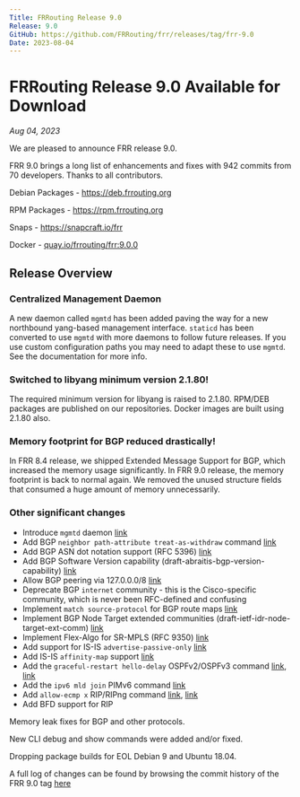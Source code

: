 ```yaml
---
Title: FRRouting Release 9.0
Release: 9.0
GitHub: https://github.com/FRRouting/frr/releases/tag/frr-9.0
Date: 2023-08-04
---
```


FRRouting Release 9.0 Available for Download
============================================

*Aug 04, 2023*

We are pleased to announce FRR release 9.0.

FRR 9.0 brings a long list of enhancements and fixes with 942 commits from 70 developers. Thanks to all contributors.

Debian Packages - https://deb.frrouting.org

RPM Packages - https://rpm.frrouting.org

Snaps - https://snapcraft.io/frr

Docker - [quay.io/frrouting/frr:9.0.0](https://quay.io/repository/frrouting/frr/manifest/sha256:a3ef44a88648723bd22702a2403f83607fb8097212eb073bfe37f69028959306)

## Release Overview

### Centralized Management Daemon

A new daemon called `mgmtd` has been added paving the way for a new northbound yang-based management interface. `staticd` has been converted to use `mgmtd` with more daemons to follow future releases. If you use custom configuration paths you may need to adapt these to use `mgmtd`. See the documentation for more info.

### Switched to libyang minimum version 2.1.80!

The required minimum version for libyang is raised to 2.1.80. RPM/DEB packages are published on our repositories. Docker images are built using 2.1.80 also.

### Memory footprint for BGP reduced drastically!

In FRR 8.4 release, we shipped Extended Message Support for BGP, which increased the memory usage significantly. In FRR 9.0 release, the memory footprint is back to normal again. We removed the unused structure fields that consumed a huge amount of memory unnecessarily.

### Other significant changes

- Introduce `mgmtd` daemon [link](http://docs.frrouting.org/en/latest/mgmtd.html)
- Add BGP `neighbor path-attribute treat-as-withdraw` command [link](http://docs.frrouting.org/en/latest/bgp.html#clicmd-neighbor-A.B.C.D-X-X-X-X-WORD-path-attribute-treat-as-withdraw-1-255-...)
- Add BGP ASN dot notation support (RFC 5396) [link](http://docs.frrouting.org/en/latest/bgp.html#as-notation-support)
- Add BGP Software Version capability (draft-abraitis-bgp-version-capability) [link](http://docs.frrouting.org/en/latest/bgp.html#clicmd-neighbor-PEER-capability-software-version)
- Allow BGP peering via 127.0.0.0/8 [link](http://docs.frrouting.org/en/latest/basic.html#clicmd-allow-reserved-ranges)
- Deprecate BGP `internet` community - this is the Cisco-specific community, which is never been RFC-defined and confusing
- Implement `match source-protocol` for BGP route maps [link](http://docs.frrouting.org/en/latest/routemap.html#clicmd-match-source-protocol-PROTOCOL_NAME)
- Implement BGP Node Target extended communities (draft-ietf-idr-node-target-ext-comm) [link](http://docs.frrouting.org/en/latest/bgp.html#clicmd-set-extcommunity-nt-EXTCOMMUNITY)
- Implement Flex-Algo for SR-MPLS (RFC 9350) [link](http://docs.frrouting.org/en/latest/isisd.html#flex-algos-flex-algo)
- Add support for IS-IS `advertise-passive-only` [link](http://docs.frrouting.org/en/latest/isisd.html#clicmd-advertise-passive-only)
- Add IS-IS `affinity-map` support [link](http://docs.frrouting.org/en/latest/isisd.html#clicmd-affinity-map-NAME-bit-position-0-255)
- Add the `graceful-restart hello-delay` OSPFv2/OSPFv3 command [link](http://docs.frrouting.org/en/latest/ospfd.html#clicmd-ip-ospf-graceful-restart-hello-delay-1-1800), [link](http://docs.frrouting.org/en/latest/ospf6d.html#clicmd-ipv6-ospf6-graceful-restart-hello-delay-HELLODELAYINTERVAL)
- Add the `ipv6 mld join` PIMv6 command [link](http://docs.frrouting.org/en/latest/pimv6.html#clicmd-ipv6-mld-join-X-X-X-X-Y-Y-Y-Y)
- Add `allow-ecmp x` RIP/RIPng command [link](http://docs.frrouting.org/en/latest/ripd.html#clicmd-allow-ecmp-1-MULTIPATH_NUM), [link](http://docs.frrouting.org/en/latest/ripngd.html#clicmd-allow-ecmp-1-MULTIPATH_NUM)
- Add BFD support for RIP

Memory leak fixes for BGP and other protocols.

New CLI debug and show commands were added and/or fixed.

Dropping package builds for EOL Debian 9 and Ubuntu 18.04.

A full log of changes can be found by browsing the commit history of the FRR 9.0 tag [here](https://github.com/FRRouting/frr/commits/frr-9.0)
